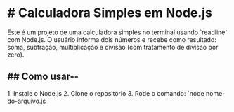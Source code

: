 <h1> # Calculadora Simples em Node.js </h1>
 
<p>Este é um projeto de uma calculadora simples no terminal usando `readline` com Node.js. O usuário informa dois números e recebe como resultado: soma, subtração, multiplicação e divisão (com tratamento de divisão por zero).</p>
</n>
 <h2>## Como usar--</h2>
<p>1. Instale o Node.js
</n>
 2. Clone o repositório
 </n>
 3. Rode o comando: `node nome-do-arquivo.js`</p>
